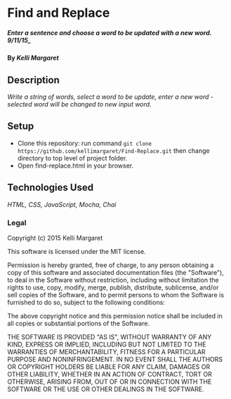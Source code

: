 # Find and Replace

#####  Enter a sentence and choose a word to be updated with a new word. 9/11/15_

#### By _Kelli Margaret_

## Description

_Write a string of words, select a word to be update, enter a new word - selected word will be changed to new input word._

## Setup

 * Clone this repository: run command ```git clone https://github.com/kellimargaret/Find-Replace.git``` then change directory to top level of project folder.
 * Open find-replace.html in your browser.

## Technologies Used

_HTML, CSS, JavaScript, Mocha, Chai_

### Legal

Copyright (c) 2015 Kelli Margaret

This software is licensed under the MIT license.

Permission is hereby granted, free of charge, to any person obtaining a copy
of this software and associated documentation files (the "Software"), to deal
in the Software without restriction, including without limitation the rights
to use, copy, modify, merge, publish, distribute, sublicense, and/or sell
copies of the Software, and to permit persons to whom the Software is
furnished to do so, subject to the following conditions:

The above copyright notice and this permission notice shall be included in
all copies or substantial portions of the Software.

THE SOFTWARE IS PROVIDED "AS IS", WITHOUT WARRANTY OF ANY KIND, EXPRESS OR
IMPLIED, INCLUDING BUT NOT LIMITED TO THE WARRANTIES OF MERCHANTABILITY,
FITNESS FOR A PARTICULAR PURPOSE AND NONINFRINGEMENT. IN NO EVENT SHALL THE
AUTHORS OR COPYRIGHT HOLDERS BE LIABLE FOR ANY CLAIM, DAMAGES OR OTHER
LIABILITY, WHETHER IN AN ACTION OF CONTRACT, TORT OR OTHERWISE, ARISING FROM,
OUT OF OR IN CONNECTION WITH THE SOFTWARE OR THE USE OR OTHER DEALINGS IN
THE SOFTWARE.
